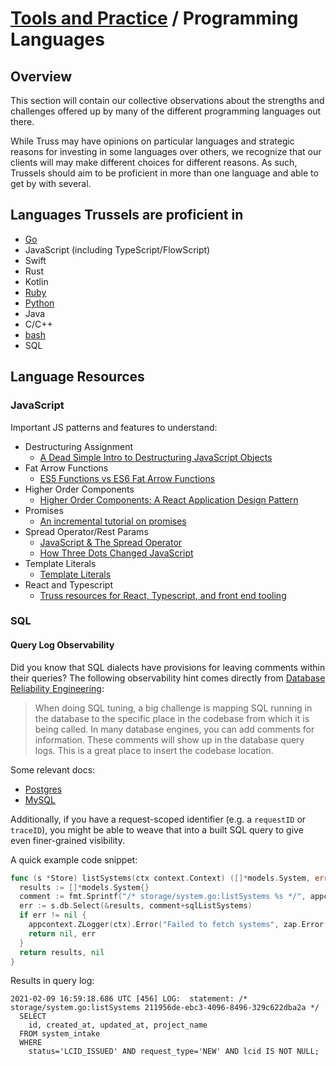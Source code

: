 # [Tools and Practice](../README.md) / Programming Languages

## Overview

This section will contain our collective observations about the strengths and challenges offered up by many of the different programming languages out there.

While Truss may have opinions on particular languages and strategic reasons for investing in some languages over others, we recognize that our clients will may make different choices for different reasons. As such, Trussels should aim to be proficient in more than one language and able to get by with several.

## Languages Trussels are proficient in

* [Go](./GO.md)
* JavaScript (including TypeScript/FlowScript)
* Swift
* Rust
* Kotlin
* [Ruby](./ruby/README.md)
* [Python](./python/README.md)
* Java
* C/C++
* [bash](./BASH.md)
* SQL

## Language Resources

### JavaScript

Important JS patterns and features to understand:

* Destructuring Assignment
  * [A Dead Simple Intro to Destructuring JavaScript Objects](http://wesbos.com/destructuring-objects/)
* Fat Arrow Functions
  * [ES5 Functions vs ES6 Fat Arrow Functions](https://medium.com/@thejasonfile/es5-functions-vs-es6-fat-arrow-functions-864033baa1a)
* Higher Order Components
  * [Higher Order Components: A React Application Design Pattern](https://www.sitepoint.com/react-higher-order-components/)
* Promises
  * [An incremental tutorial on promises](https://www.sohamkamani.com/blog/2016/08/28/incremenal-tutorial-to-promises/)
* Spread Operator/Rest Params
  * [JavaScript & The Spread Operator](https://codeburst.io/javascript-the-spread-operator-a867a71668ca)
  * [How Three Dots Changed JavaScript](https://dmitripavlutin.com/how-three-dots-changed-javascript/)
* Template Literals
  * [Template Literals](https://css-tricks.com/template-literals/)
* React and Typescript
  * [Truss resources for React, Typescript, and front end tooling](https://github.com/trussworks/Engineering-Playbook/tree/master/web/frontend)

### SQL

#### Query Log Observability

Did you know that SQL dialects have provisions for leaving comments within their queries? The following observability hint comes directly from [Database Reliability Engineering](https://www.oreilly.com/library/view/database-reliability-engineering/9781491925935/?sortby=bestSellers):

> When doing SQL tuning, a big challenge is mapping SQL running in the database to the specific place in the codebase from which it is being called. In many database engines, you can add comments for information. These comments will show up in the database query logs. This is a great place to insert the codebase location.

Some relevant docs:

* [Postgres](https://www.postgresql.org/docs/current/sql-syntax-lexical.html#SQL-SYNTAX-COMMENTS)
* [MySQL](https://dev.mysql.com/doc/refman/8.0/en/comments.html)

Additionally, if you have a request-scoped identifier (e.g. a `requestID` or `traceID`), you might be able to weave that into a built SQL query to give even finer-grained visibility.

A quick example code snippet:

```go
func (s *Store) listSystems(ctx context.Context) ([]*models.System, error) {
  results := []*models.System{}
  comment := fmt.Sprintf("/* storage/system.go:listSystems %s */", appcontext.TraceID(ctx))
  err := s.db.Select(&results, comment+sqlListSystems)
  if err != nil {
    appcontext.ZLogger(ctx).Error("Failed to fetch systems", zap.Error(err))
    return nil, err
  }
  return results, nil
}
```

Results in query log:

```shell
2021-02-09 16:59:18.686 UTC [456] LOG:  statement: /* storage/system.go:listSystems 211956de-ebc3-4096-8496-329c622dba2a */
  SELECT
    id, created_at, updated_at, project_name
  FROM system_intake
  WHERE
    status='LCID_ISSUED' AND request_type='NEW' AND lcid IS NOT NULL;
```
